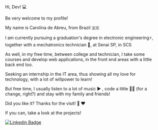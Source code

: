 Hi, Dev! 💻

Be very welcome to my profile!

My name is Carolina de Abreu, from Brazil 🇧🇷

I am currently pursuing a graduation's degree in electronic engineering⚡,
together with a mechatronics technician 🤖, at Senai SP, in SCS

As well, in my free time, between college and technician, I take some courses and develop web applications, in the front end areas with a little back end too.

Seeking an internship in the IT area, thus showing all my love for technology, with a lot of willpower to learn!

But free time, I usually listen to a lot of music ▶ ️,
code a little 👩‍💻 (for a change, right?)
and stay with my family and friends!

Did you like it? Thanks for the visit! 👋 ♥ ️

If you can, take a look at the projects!

[![Linkedin Badge](https://img.shields.io/badge/-LinkedIn-blue?style=flat-square&logo=Linkedin&logoColor=white&link=https://www.linkedin.com/in/carolina-de-abreu-fernandes-287905181/)](https://www.linkedin.com/in/carolina-de-abreu-fernandes/)
